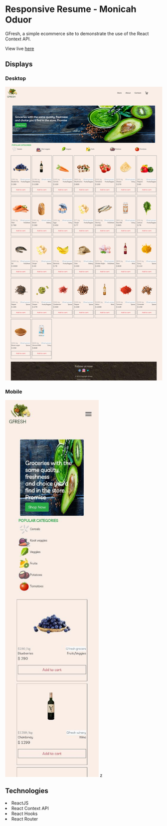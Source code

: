 # Responsive Resume - Monicah Oduor

GFresh, a simple ecommerce site to demonstrate the use of the React Context API.

View live [here](https://monicaoduor.github.io/shop)

## Displays
### Desktop

![Desktop display](./src/Assets/img/desktop-display.png)


### Mobile
<img alt='Mobile display' src='./src/Assets/img/mobile-display.jpg' width=300 />
z

## Technologies
<li>ReactJS</li>
<li>React Context API</li>
<li>React Hooks</li>
<li>React Router</li>
